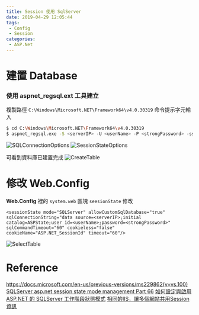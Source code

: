 ```yaml
---
title: Session 使用 SqlServer
date: 2019-04-29 12:05:44
tags: 
 - Config
 - Session
categories: 
 - ASP.Net
---
```


# 建置 Database
### 使用 aspnet_regsql.ext 工具建立

複製路徑 `C:\Windows\Microsoft.NET\Framework64\v4.0.30319`
命令提示字元輸入
~~~ bash
$ cd C:\Windows\Microsoft.NET\Framework64\v4.0.30319
$ aspnet_regsql.exe -S <serverIP> -U <userName> -P <strongPassword> -ssadd -sstype p
~~~
![SQLConnectionOptions](1.png)
![SessionStateOptions](2.png)

可看到資料庫已建置完成
![CreateTable](3.png)

# 修改 Web.Config
**Web.Config** 裡的 `system.web` 區塊 `seesionState` 修改

    <sessionState mode="SQLServer" allowCustomSqlDatabase="true" sqlConnectionString="data source=<serverIP>;initial catalog=ASPState;user id=<userName>;password=<strongPassword>"  sqlCommandTimeout="60" cookieless="false" cookieName="ASP.NET_SessionId" timeout="60"/>

![SelectTable](4.png)

# Reference
https://docs.microsoft.com/en-us/previous-versions/ms229862(v=vs.100)
[SQLServer asp.net session state mode management Part 66](https://www.youtube.com/watch?v=o-8vjQu6SmI)
[如何設定與啟用 ASP.NET 的 SQLServer 工作階段狀態模式](https://blog.miniasp.com/post/2011/09/13/Configure-SQL-Server-Session-State-Modes-for-ASPNET)
[相同的IIS，讓多個網站共用Session資訊](http://kyleap.blogspot.com/2013/12/aspnetiissession.html)